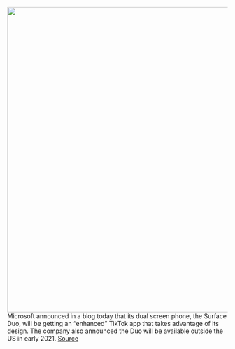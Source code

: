 <img src='https://cdn.vox-cdn.com/thumbor/0RxGqS5FGyRCkKY82FWZuNm0-24=/0x0:2040x1360/1200x800/filters:focal(857x517:1183x843)/cdn.vox-cdn.com/uploads/chorus_image/image/68518393/akrales_191002_3704_0376.0.jpg' width='700px' /><br/>
Microsoft announced in a blog today that its dual screen phone, the Surface Duo, will be getting an “enhanced” TikTok app that takes advantage of its design. The company also announced the Duo will be available outside the US in early 2021.
<a href='https://www.theverge.com/2020/12/15/22176724/microsoft-surface-duo-availability-canada-europe-tiktok-support'> Source <a/>